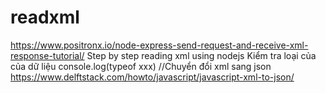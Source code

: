 # readxml
https://www.positronx.io/node-express-send-request-and-receive-xml-response-tutorial/
Step by step reading xml using nodejs
Kiểm tra loại của của dữ liệu console.log(typeof xxx)
//Chuyển đổi xml sang json
https://www.delftstack.com/howto/javascript/javascript-xml-to-json/ 
